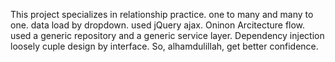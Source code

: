This project specializes in relationship practice. one to many and many to one. data load by dropdown. used jQuery ajax. Oninon Arcitecture flow. used a generic repository and a generic service layer. Dependency injection loosely cuple design by interface. So, alhamdulillah, get better confidence.
